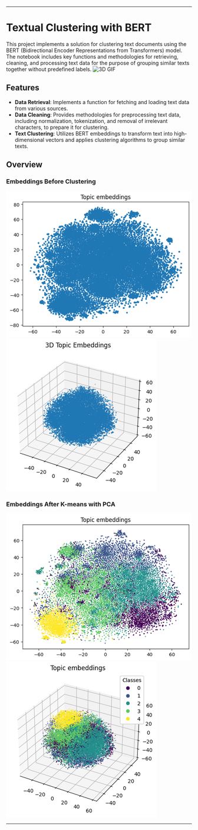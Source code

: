 
---

# Textual Clustering with BERT

This project implements a solution for clustering text documents using the BERT (Bidirectional Encoder Representations from Transformers) model. The notebook includes key functions and methodologies for retrieving, cleaning, and processing text data for the purpose of grouping similar texts together without predefined labels.
![3D GIF](images/3D.gif)
## Features

- **Data Retrieval**: Implements a function for fetching and loading text data from various sources.
- **Data Cleaning**: Provides methodologies for preprocessing text data, including normalization, tokenization, and removal of irrelevant characters, to prepare it for clustering.
- **Text Clustering**: Utilizes BERT embeddings to transform text into high-dimensional vectors and applies clustering algorithms to group similar texts.

## Overview

### Embeddings Before Clustering
![2D Embedding Before Clustering](images/2D_before.png)
![3D Embedding Before Clustering](images/3D_before.png)

### Embeddings After K-means with PCA
![2D Embedding After K-means](images/2D_after.png)
![3D Embedding After K-means](images/3D_after.png)

---